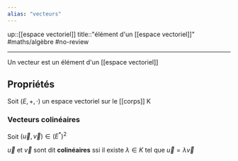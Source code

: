 ```yaml
---
alias: "vecteurs"
---
```

up::[[espace vectoriel]]
title::"élément d'un [[espace vectoriel]]"
#maths/algèbre #no-review 

----
Un vecteur est un élément d'un [[espace vectoriel]]

## Propriétés
Soit $(E, +, \cdot)$ un espace vectoriel sur le [[corps]] K


### Vecteurs colinéaires
Soit $(\vec{u},\vec{v}) \in (E^{*})^{2}$

$\vec{u}$ et $\vec{v}$ sont dit **colinéaires** ssi il existe $\lambda \in K$ tel que $\vec{u} = \lambda\vec{v}$
